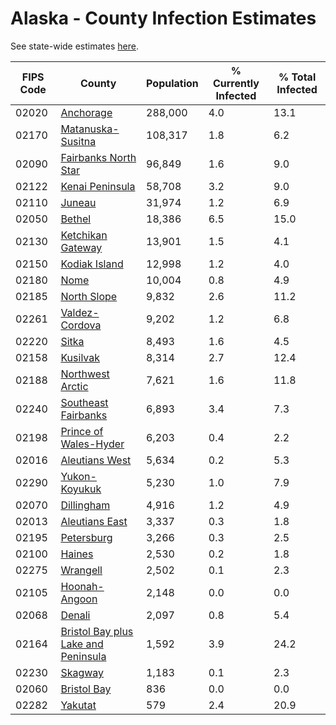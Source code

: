 # Alaska - County Infection Estimates

See state-wide estimates [here](/infections/us-ak).

|   FIPS Code |                                                                     County |   Population |   % Currently Infected |   % Total Infected |
|-------------|----------------------------------------------------------------------------|--------------|------------------------|--------------------|
|       02020 |                                                     [Anchorage](anchorage) |      288,000 |                    4.0 |               13.1 |
|       02170 |                                     [Matanuska-Susitna](matanuska-susitna) |      108,317 |                    1.8 |                6.2 |
|       02090 |                               [Fairbanks North Star](fairbanks-north-star) |       96,849 |                    1.6 |                9.0 |
|       02122 |                                         [Kenai Peninsula](kenai-peninsula) |       58,708 |                    3.2 |                9.0 |
|       02110 |                                                           [Juneau](juneau) |       31,974 |                    1.2 |                6.9 |
|       02050 |                                                           [Bethel](bethel) |       18,386 |                    6.5 |               15.0 |
|       02130 |                                     [Ketchikan Gateway](ketchikan-gateway) |       13,901 |                    1.5 |                4.1 |
|       02150 |                                             [Kodiak Island](kodiak-island) |       12,998 |                    1.2 |                4.0 |
|       02180 |                                                               [Nome](nome) |       10,004 |                    0.8 |                4.9 |
|       02185 |                                                 [North Slope](north-slope) |        9,832 |                    2.6 |               11.2 |
|       02261 |                                           [Valdez-Cordova](valdez-cordova) |        9,202 |                    1.2 |                6.8 |
|       02220 |                                                             [Sitka](sitka) |        8,493 |                    1.6 |                4.5 |
|       02158 |                                                       [Kusilvak](kusilvak) |        8,314 |                    2.7 |               12.4 |
|       02188 |                                       [Northwest Arctic](northwest-arctic) |        7,621 |                    1.6 |               11.8 |
|       02240 |                                 [Southeast Fairbanks](southeast-fairbanks) |        6,893 |                    3.4 |                7.3 |
|       02198 |                             [Prince of Wales-Hyder](prince-of-wales-hyder) |        6,203 |                    0.4 |                2.2 |
|       02016 |                                           [Aleutians West](aleutians-west) |        5,634 |                    0.2 |                5.3 |
|       02290 |                                             [Yukon-Koyukuk](yukon-koyukuk) |        5,230 |                    1.0 |                7.9 |
|       02070 |                                                   [Dillingham](dillingham) |        4,916 |                    1.2 |                4.9 |
|       02013 |                                           [Aleutians East](aleutians-east) |        3,337 |                    0.3 |                1.8 |
|       02195 |                                                   [Petersburg](petersburg) |        3,266 |                    0.3 |                2.5 |
|       02100 |                                                           [Haines](haines) |        2,530 |                    0.2 |                1.8 |
|       02275 |                                                       [Wrangell](wrangell) |        2,502 |                    0.1 |                2.3 |
|       02105 |                                             [Hoonah-Angoon](hoonah-angoon) |        2,148 |                    0.0 |                0.0 |
|       02068 |                                                           [Denali](denali) |        2,097 |                    0.8 |                5.4 |
|       02164 | [Bristol Bay plus Lake and Peninsula](bristol-bay-plus-lake-and-peninsula) |        1,592 |                    3.9 |               24.2 |
|       02230 |                                                         [Skagway](skagway) |        1,183 |                    0.1 |                2.3 |
|       02060 |                                                 [Bristol Bay](bristol-bay) |          836 |                    0.0 |                0.0 |
|       02282 |                                                         [Yakutat](yakutat) |          579 |                    2.4 |               20.9 |